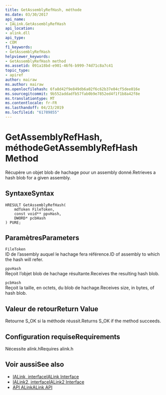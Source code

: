 ```yaml
---
title: GetAssemblyRefHash, méthode
ms.date: 03/30/2017
api_name:
- IALink.GetAssemblyRefHash
api_location:
- alink.dll
api_type:
- COM
f1_keywords:
- GetAssemblyRefHash
helpviewer_keywords:
- GetAssemblyRefHash method
ms.assetid: 091a18bd-e901-46f6-b999-74d71c8a7c41
topic_type:
- apiref
author: mairaw
ms.author: mairaw
ms.openlocfilehash: 6fa8d42f9e849db6a02f6c62b37e04cf5dee016e
ms.sourcegitcommit: 9b552addadfb57fab0b9e7852ed4f1f1b8a42f8e
ms.translationtype: MT
ms.contentlocale: fr-FR
ms.lasthandoff: 04/23/2019
ms.locfileid: "61789855"
---
```

# <a name="getassemblyrefhash-method"></a><span data-ttu-id="59605-102">GetAssemblyRefHash, méthode</span><span class="sxs-lookup"><span data-stu-id="59605-102">GetAssemblyRefHash Method</span></span>
<span data-ttu-id="59605-103">Récupère un objet blob de hachage pour un assembly donné.</span><span class="sxs-lookup"><span data-stu-id="59605-103">Retrieves a hash blob for a given assembly.</span></span>  
  
## <a name="syntax"></a><span data-ttu-id="59605-104">Syntaxe</span><span class="sxs-lookup"><span data-stu-id="59605-104">Syntax</span></span>  
  
```  
HRESULT GetAssemblyRefHash(  
    mdToken FileToken,  
    const void** ppvHash,  
    DWORD* pcbHash  
) PURE;  
```  
  
## <a name="parameters"></a><span data-ttu-id="59605-105">Paramètres</span><span class="sxs-lookup"><span data-stu-id="59605-105">Parameters</span></span>  
 `FileToken`  
 <span data-ttu-id="59605-106">ID de l’assembly auquel le hachage fera référence.</span><span class="sxs-lookup"><span data-stu-id="59605-106">ID of assembly to which the hash will refer.</span></span>  
  
 `ppvHash`  
 <span data-ttu-id="59605-107">Reçoit l’objet blob de hachage résultante.</span><span class="sxs-lookup"><span data-stu-id="59605-107">Receives the resulting hash blob.</span></span>  
  
 `pcbHash`  
 <span data-ttu-id="59605-108">Reçoit la taille, en octets, du blob de hachage.</span><span class="sxs-lookup"><span data-stu-id="59605-108">Receives size, in bytes, of hash blob.</span></span>  
  
## <a name="return-value"></a><span data-ttu-id="59605-109">Valeur de retour</span><span class="sxs-lookup"><span data-stu-id="59605-109">Return Value</span></span>  
 <span data-ttu-id="59605-110">Retourne S_OK si la méthode réussit.</span><span class="sxs-lookup"><span data-stu-id="59605-110">Returns S_OK if the method succeeds.</span></span>  
  
## <a name="requirements"></a><span data-ttu-id="59605-111">Configuration requise</span><span class="sxs-lookup"><span data-stu-id="59605-111">Requirements</span></span>  
 <span data-ttu-id="59605-112">Nécessite alink.h</span><span class="sxs-lookup"><span data-stu-id="59605-112">Requires alink.h</span></span>  
  
## <a name="see-also"></a><span data-ttu-id="59605-113">Voir aussi</span><span class="sxs-lookup"><span data-stu-id="59605-113">See also</span></span>

- [<span data-ttu-id="59605-114">IALink, interface</span><span class="sxs-lookup"><span data-stu-id="59605-114">IALink Interface</span></span>](../../../../docs/framework/unmanaged-api/alink/ialink-interface.md)
- [<span data-ttu-id="59605-115">IALink2, interface</span><span class="sxs-lookup"><span data-stu-id="59605-115">IALink2 Interface</span></span>](../../../../docs/framework/unmanaged-api/alink/ialink2-interface.md)
- [<span data-ttu-id="59605-116">API ALink</span><span class="sxs-lookup"><span data-stu-id="59605-116">ALink API</span></span>](../../../../docs/framework/unmanaged-api/alink/index.md)
